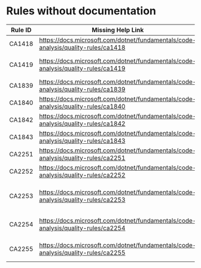 # Rules without documentation

Rule ID | Missing Help Link | Title |
--------|-------------------|-------|
CA1418 | <https://docs.microsoft.com/dotnet/fundamentals/code-analysis/quality-rules/ca1418> | Use valid platform string |
CA1419 | <https://docs.microsoft.com/dotnet/fundamentals/code-analysis/quality-rules/ca1419> | Provide a public parameterless constructor for concrete types derived from 'System.Runtime.InteropServices.SafeHandle' |
CA1839 | <https://docs.microsoft.com/dotnet/fundamentals/code-analysis/quality-rules/ca1839> | Use 'Environment.ProcessPath' |
CA1840 | <https://docs.microsoft.com/dotnet/fundamentals/code-analysis/quality-rules/ca1840> | Use 'Environment.CurrentManagedThreadId' |
CA1842 | <https://docs.microsoft.com/dotnet/fundamentals/code-analysis/quality-rules/ca1842> | Do not use 'WhenAll' with a single task |
CA1843 | <https://docs.microsoft.com/dotnet/fundamentals/code-analysis/quality-rules/ca1843> | Do not use 'WaitAll' with a single task |
CA2251 | <https://docs.microsoft.com/dotnet/fundamentals/code-analysis/quality-rules/ca2251> | Use 'string.Equals' |
CA2252 | <https://docs.microsoft.com/dotnet/fundamentals/code-analysis/quality-rules/ca2252> | This API requires opting into preview features |
CA2253 | <https://docs.microsoft.com/dotnet/fundamentals/code-analysis/quality-rules/ca2253> | All members declared in parent interfaces must have an implementation in a DynamicInterfaceCastableImplementation-attributed interface |
CA2254 | <https://docs.microsoft.com/dotnet/fundamentals/code-analysis/quality-rules/ca2254> | Members defined on an interface with the 'DynamicInterfaceCastableImplementationAttribute' should be 'sealed' |
CA2255 | <https://docs.microsoft.com/dotnet/fundamentals/code-analysis/quality-rules/ca2255> | Providing a 'DynamicInterfaceCastableImplementation' interface in Visual Basic is unsupported |
